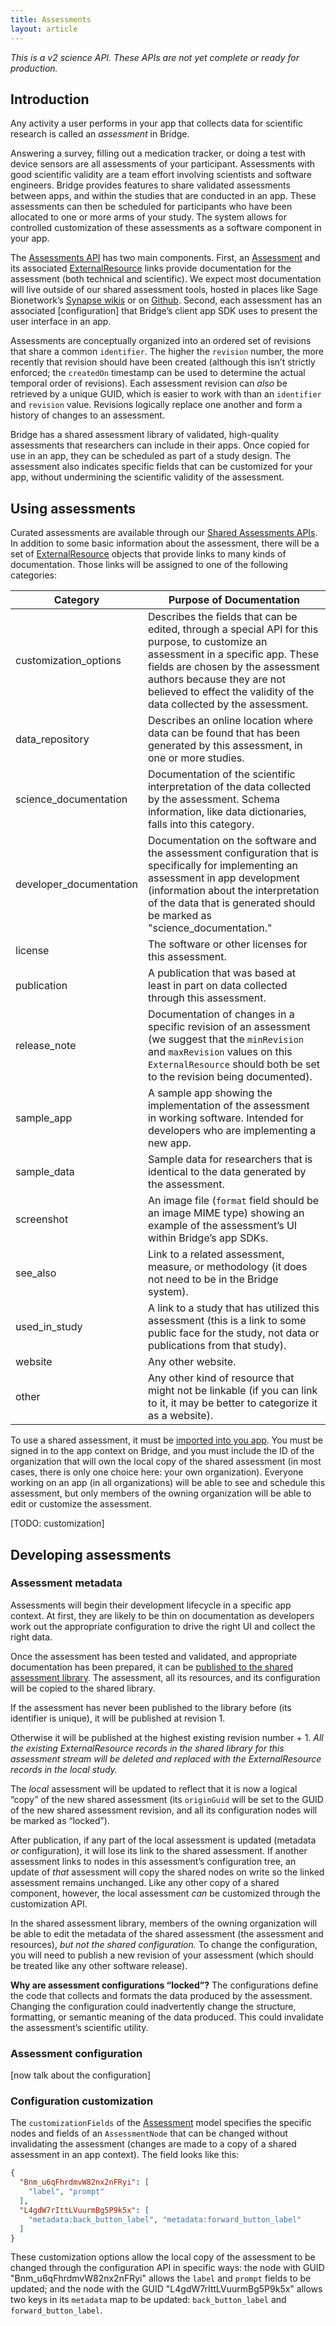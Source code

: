 ```yaml
---
title: Assessments
layout: article
---
```


*This is a v2 science API. These APIs are not yet complete or ready for production.*

<div id="toc"></div>

## Introduction 
Any activity a user performs in your app that collects data for scientific research is called an *assessment* in Bridge. 

Answering a survey, filling out a medication tracker, or doing a test with device sensors are all assessments of your participant. Assessments with good scientific validity are a team effort involving scientists and software engineers. Bridge provides features to share validated assessments between apps, and within the studies that are conducted in an app. These assessments can then be scheduled for participants who have been allocated to one or more arms of your study. The system allows for controlled customization of these assessments as a software component in your app.

The [Assessments API](/swagger-ui/index.html#/Assessments) has two main components. First, an [Assessment](/model-browser.html#Assessment) and its associated [ExternalResource](/model-browser.html#ExternalResource) links provide documentation for the assessment (both technical and scientific). We expect most documentation will live outside of our shared assessment tools, hosted in places like Sage Bionetwork’s [Synapse wikis](https://docs.synapse.org/articles/wikis.html) or on [Github](https://github.com/). Second, each assessment has an associated [configuration] that Bridge’s client app SDK uses to present the user interface in an app. 

Assessments are conceptually organized into an ordered set of revisions that share a common `identifier`. The higher the `revision` number, the more recently that revision should have been created (although this isn’t strictly enforced; the `createdOn` timestamp can be used to determine the actual temporal order of revisions). Each assessment revision can *also* be retrieved by a unique GUID, which is easier to work with than an `identifier` and `revision` value. Revisions logically replace one another and form a history of changes to an assessment.

Bridge has a shared assessment library of validated, high-quality assessments that researchers can include in their apps. Once copied for use in an app, they can be scheduled as part of a study design. The assessment also indicates specific fields that can be customized for your app, without undermining the scientific validity of the assessment. 

## Using assessments

Curated assessments are available through our [Shared Assessments APIs](/swagger-ui/index.html#/Shared%20Assessments). In addition to some basic information about the assessment, there will be a set of [ExternalResource](/model-browser.html#ExternalResource) objects that provide links to many kinds of documentation. Those links will be assigned to one of the following categories:

|Category|Purpose of Documentation|
|--------|-----------|
|customization_options|Describes the fields that can be edited, through a special API for this purpose, to customize an assessment in a specific app. These fields are chosen by the assessment authors because they are not believed to effect the validity of the data collected by the assessment.|
|data_repository|Describes an online location where data can be found that has been generated by this assessment, in one or more studies.|
|science_documentation|Documentation of the scientific interpretation of the data collected by the assessment. Schema information, like data dictionaries, falls into this category.|
|developer_documentation|Documentation on the software and the assessment configuration that is specifically for implementing an assessment in app development (information about the interpretation of the data that is generated should be marked as "science_documentation."|
|license|The software or other licenses for this assessment.|
|publication|A publication that was based at least in part on data collected through this assessment.|
|release_note|Documentation of changes in a specific revision of an assessment (we suggest that the `minRevision` and `maxRevision` values on this `ExternalResource` should both be set to the revision being documented).|
|sample_app|A sample app showing the implementation of the assessment in working software. Intended for developers who are implementing a new app.|
|sample_data|Sample data for researchers  that is identical to the data generated by the assessment.|
|screenshot|An image file (`format` field should be an image MIME type) showing an example of the assessment’s UI within Bridge’s app SDKs.|
|see_also|Link to a related assessment, measure, or methodology (it does not need to be in the Bridge system).|
|used\_in\_study|A link to a study that has utilized this assessment (this is a link to some public face for the study, not data or publications from that study).|
|website|Any other website.|
|other|Any other kind of resource that might not be linkable (if you  can link to it, it may be better to categorize it as a website).|

To use a shared assessment, it must be [imported into you app](/swagger-ui/index.html#/Shared%20Assessments/importSharedAssessment). You must be signed in to the app context on Bridge, and you must include the ID of the organization that will own the local copy of the shared assessment (in most cases, there is only one choice here: your own organization). Everyone working on an app (in all organizations) will be able to see and schedule this assessment, but only members of the owning organization will be able to edit or customize the assessment.

[TODO: customization]

## Developing assessments

### Assessment metadata

Assessments will begin their development lifecycle in a specific app context. At first, they are likely to be thin on documentation as developers work out the appropriate configuration to drive the right UI and collect the right data. 

Once the assessment has been tested and validated, and appropriate documentation has been prepared, it can be [published to the shared assessment library](/swagger-ui/index.html#/Assessments/publishAssessment). The assessment, all its resources, and its configuration will be copied to the shared library. 

If the assessment has never been published to the library before (its identifier is unique), it will be published at revision 1.

Otherwise it will be published at the highest existing revision number + 1. *All the existing ExternalResource records in the shared library for this assessment stream will be deleted and replaced with the ExternalResource records in the local study.*

The *local* assessment will be updated to reflect that it is now a logical “copy” of the new shared assessment (its `originGuid` will be set to the GUID of the new shared assessment revision, and all its configuration nodes will be marked as “locked”).

After publication, if any part of the local assessment is updated (metadata *or* configuration), it will lose its link to the shared assessment. If another assessment links to nodes in this assessment’s configuration tree, an update of *that* assessment will copy the shared nodes on write so the linked assessment remains unchanged. Like any other copy of a shared component, however, the local assessment *can* be customized through the customization API.

In the shared assessment library, members of the owning organization will be able to edit the metadata of the shared assessment (the assessment and resources), *but not the shared configuration.* To change the configuration, you will need to publish a new revision of your assessment (which should be treated like any other software release).

<div class="ui icon message">
  <i class="circle info icon"></i>
  <p style="margin:0"><b>Why are assessment configurations “locked”?</b> The configurations define the code that collects and formats the data produced by the assessment. Changing the configuration could inadvertently change the structure, formatting, or semantic meaning of the data produced. This could invalidate the assessment’s scientific utility.</p>
</div>

### Assessment configuration

[now talk about the configuration]

### Configuration customization

The `customizationFields` of the [Assessment](/model-browser.html#Assessment) model specifies the specific nodes and fields of an `AssessmentNode` that can be changed without invalidating the assessment (changes are made to a copy of a shared assessment in an app context). The field looks like this:

```json
{
  "Bnm_u6qFhrdmvW82nx2nFRyi": [
    "label", "prompt"
  ],
  "L4gdW7rIttLVuurmBg5P9k5x": [
    "metadata:back_button_label", "metadata:forward_button_label"
  ]
}
```

These customization options allow the local copy of the assessment to be changed through the configuration API in specific ways: the node with GUID "Bnm\_u6qFhrdmvW82nx2nFRyi" allows the `label` and `prompt` fields to be updated; and the node with the GUID "L4gdW7rIttLVuurmBg5P9k5x" allows two keys in its `metadata` map to be updated: `back_button_label` and `forward_button_label`.